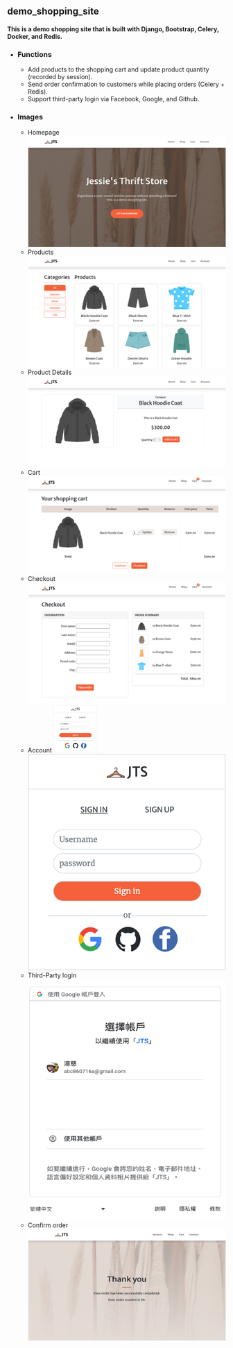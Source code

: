 ## demo_shopping_site
#### This is a demo shopping site that is built with Django, Bootstrap, Celery, Docker, and Redis.
- ### Functions
  - Add products to the shopping cart and update product quantity (recorded by session).
  - Send order confirmation to customers while placing orders (Celery + Redis).
  - Support third-party login via Facebook, Google, and Github.
- ### Images
  - Homepage
    ![image](https://github.com/yutzuuuuu/demo_shopping_site/blob/main/myshop/shop/static/img/homepage.png)
  - Products
    ![image](https://github.com/yutzuuuuu/demo_shopping_site/blob/main/myshop/shop/static/img/products.png)
  - Product Details
    ![image](https://github.com/yutzuuuuu/demo_shopping_site/blob/main/myshop/shop/static/img/product_details.png)
  - Cart
    ![image](https://github.com/yutzuuuuu/demo_shopping_site/blob/main/myshop/shop/static/img/cart.png)
  - Checkout
    ![image](https://github.com/yutzuuuuu/demo_shopping_site/blob/main/myshop/shop/static/img/checkout.png)
  - Account
    <img src="https://github.com/yutzuuuuu/demo_shopping_site/blob/main/myshop/shop/static/img/account.png" width="100px">
    ![](https://github.com/yutzuuuuu/demo_shopping_site/blob/main/myshop/shop/static/img/account.png)
  - Third-Party login
    ![image](https://github.com/yutzuuuuu/demo_shopping_site/blob/main/myshop/shop/static/img/third_party.png)
  - Confirm order
    ![image](https://github.com/yutzuuuuu/demo_shopping_site/blob/main/myshop/shop/static/img/confirm.png)
